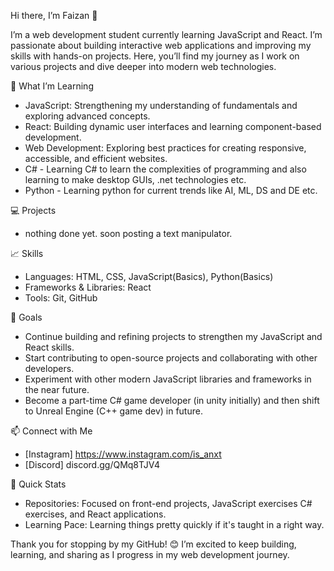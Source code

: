 Hi there, I’m Faizan 👋

I’m a web development student currently learning JavaScript and React. I’m passionate about building interactive web applications and improving my skills with hands-on projects. Here, you’ll find my journey as I work on various projects and dive deeper into modern web technologies.

🌱 What I’m Learning
- JavaScript: Strengthening my understanding of fundamentals and exploring advanced concepts.
- React: Building dynamic user interfaces and learning component-based development.
- Web Development: Exploring best practices for creating responsive, accessible, and efficient websites.
- C# - Learning C# to learn the complexities of programming and also learning to make desktop GUIs, .net technologies etc.
- Python - Learning python for current trends like AI, ML, DS and DE etc.

💻 Projects

- nothing done yet. soon posting a text manipulator.

📈 Skills

- Languages: HTML, CSS, JavaScript(Basics), Python(Basics)
- Frameworks & Libraries: React
- Tools: Git, GitHub

🚀 Goals

- Continue building and refining projects to strengthen my JavaScript and React skills.
- Start contributing to open-source projects and collaborating with other developers.
- Experiment with other modern JavaScript libraries and frameworks in the near future.
- Become a part-time C# game developer (in unity initially) and then shift to Unreal Engine (C++ game dev) in future.

📫 Connect with Me

- [Instagram] https://www.instagram.com/is_anxt
- [Discord] discord.gg/QMq8TJV4

🔄 Quick Stats
- Repositories: Focused on front-end projects, JavaScript exercises C# exercises, and React applications.
- Learning Pace: Learning things pretty quickly if it's taught in a right way.

Thank you for stopping by my GitHub! 😊 I’m excited to keep building, learning, and sharing as I progress in my web development journey.
